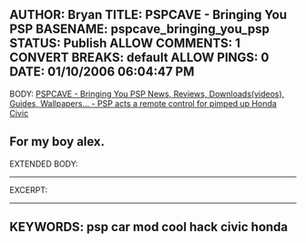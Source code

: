 AUTHOR: Bryan
TITLE: PSPCAVE - Bringing You PSP
BASENAME: pspcave_bringing_you_psp
STATUS: Publish
ALLOW COMMENTS: 1
CONVERT BREAKS: __default__
ALLOW PINGS: 0
DATE: 01/10/2006 06:04:47 PM
-----
BODY:
<a title="PSPCAVE - Bringing You PSP News, Reviews, Downloads(videos), Guides, Wallpapers... - PSP acts a remote control for pimped up Honda Civic" href="http://pspcave.com/content/view/176/36/">PSPCAVE - Bringing You PSP News, Reviews, Downloads(videos), Guides, Wallpapers... - PSP acts a remote control for pimped up Honda Civic</a>

For my boy alex.
-----
EXTENDED BODY:

-----
EXCERPT:

-----
KEYWORDS:
psp car mod cool hack civic honda
-----


